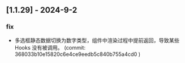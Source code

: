 ## [1.1.29] - 2024-9-2

### fix

- 多选框静态数据切换为数字类型，组件中渲染过程中提前返回，导致某些 Hooks 没有被调用。 (commit: 368033b10e15820c6e4ce9eedb5c840b755a4cd0 )
